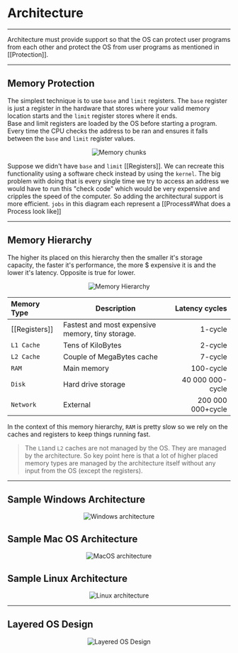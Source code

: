# Architecture
<hr>

Architecture must provide support so that the OS can protect user programs from each other and protect the OS from user programs as mentioned in [[Protection]].
<hr>

## Memory Protection
The simplest technique is to use `base` and `limit` registers.
The `base` register is just a register in the hardware that stores where your valid memory location starts and the `limit` register stores where it ends.  
Base and limit registers are loaded by the OS before starting a program.
Every time the CPU checks the address to be ran and ensures it falls between the `base` and `limit` register values.

<p align="center">
	<img src="https://i.imgur.com/ENw4nSS.png" alt="Memory chunks">
</p>

Suppose we didn't have `base` and `limit` [[Registers]]. We can recreate this functionality using a software check instead by using the `kernel`. The big problem with doing that is every single time we try to access an address we would have to run this "check code" which would be very expensive and cripples the speed of the computer. So adding the architectural support is more efficient. `jobs` in this diagram each represent a [[Process#What does a Process look like]]
<hr>

## Memory Hierarchy
The higher its placed on this hierarchy then the smaller it's storage capacity, the faster it's performance, the more $ expensive it is and the lower it's latency. Opposite is true for lower.

<p align="center">
	<img src="https://i.imgur.com/QevrsrR.png" alt="Memory Hierarchy">
</p>

Memory Type| Description| Latency cycles
:----------------|-------------|-------:
[[Registers]] | Fastest and most expensive memory, tiny storage.|1-cycle 
`L1 Cache` |Tens of KiloBytes|2-cycle
`L2 Cache` | Couple of MegaBytes cache|7-cycle
`RAM`| Main memory|100-cycle
`Disk` |Hard drive storage| 40 000 000-cycle
`Network` | External | 200 000 000+cycle

In the context of this memory hierarchy, `RAM` is pretty slow so we rely on the caches and registers to keep things running fast. 

>The `L1`and `L2` caches are not managed by the OS. They are managed by the architecture. 
>So key point here is that a lot of higher placed memory types are managed by the architecture itself without any input from the OS (except the registers).



<hr>

## Sample Windows Architecture

<p align="center">
	<img src="https://i.imgur.com/0NLUqYt.png" alt="Windows architecture">
</p>

## Sample Mac OS Architecture
<p align="center">
	<img src="https://i.imgur.com/uaCYrEx.png" alt="MacOS architecture">
</p>

## Sample Linux Architecture
<p align="center">
	<img src="https://applied-programming.github.io/Operating-Systems-Notes/images/linuxarch.png" alt="Linux architecture">
</p>
<hr>

## Layered OS Design

<p align="center">
	<img src="https://i.imgur.com/Luf0lW5.png" alt="Layered OS Design">
</p>
